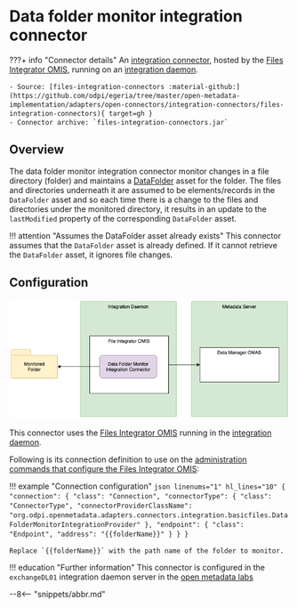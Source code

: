 <!-- SPDX-License-Identifier: CC-BY-4.0 -->
<!-- Copyright Contributors to the ODPi Egeria project. -->

# Data folder monitor integration connector

???+ info "Connector details"
    An [integration connector](/egeria-docs/connectors/integration-connector),
    hosted by the [Files Integrator OMIS](/egeria-docs/services/omis/file-integrator),
    running on an [integration daemon](/egeria-docs/concepts/integration-daemon).

    - Source: [files-integration-connectors :material-github:](https://github.com/odpi/egeria/tree/master/open-metadata-implementation/adapters/open-connectors/integration-connectors/files-integration-connectors){ target=gh }
    - Connector archive: `files-integration-connectors.jar`

## Overview

The data folder monitor integration connector monitor changes in a file directory (folder) and maintains a 
[DataFolder](/egeria-docs/types/2/0220-files-and-folders)
asset for the folder.
The files and directories
underneath it are assumed to be elements/records in the `DataFolder` asset and so each time there is a change to the
files and directories under the monitored directory, it results in an update to the `lastModified` property
of the corresponding `DataFolder` asset.

!!! attention "Assumes the DataFolder asset already exists"
    This connector assumes that the `DataFolder` asset is already defined. If it cannot retrieve the
    `DataFolder` asset, it ignores file changes.

## Configuration

![Operation of the data folder monitor integration connector](data-folder-monitor-integration-connector.png)

This connector uses the [Files Integrator OMIS](/egeria-docs/services/omis/files-integrator)
running in the [integration daemon](/egeria-docs/concepts/integration-daemon).

Following is its connection definition to use on the
[administration commands that configure the Files Integrator OMIS](/egeria-docs/guides/admin/configuring-an-integration-daemon/#configure-the-integration-services):

!!! example "Connection configuration"
    ```json linenums="1" hl_lines="10"
    {
      "connection": {
        "class": "Connection",
        "connectorType": {
          "class": "ConnectorType",
          "connectorProviderClassName": "org.odpi.openmetadata.adapters.connectors.integration.basicfiles.DataFolderMonitorIntegrationProvider"
        },
        "endpoint": {
          "class": "Endpoint",
          "address": "{{folderName}}"
        }
      }
    }
    ```

    Replace `{{folderName}}` with the path name of the folder to monitor.

!!! education "Further information"
    This connector is configured in the `exchangeDL01` integration daemon server in the
    [open metadata labs](/egeria-docs/getting-started/hands-on-labs)

--8<-- "snippets/abbr.md"
